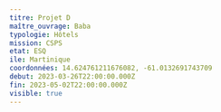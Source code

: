 ```yaml
---
titre: Projet D
maître_ouvrage: Baba
typologie: Hôtels
mission: CSPS
etat: ESQ
ile: Martinique
coordonnées: 14.624761211676082, -61.0132691743709
debut: 2023-03-26T22:00:00.000Z
fin: 2023-05-02T22:00:00.000Z
visible: true
---
```


